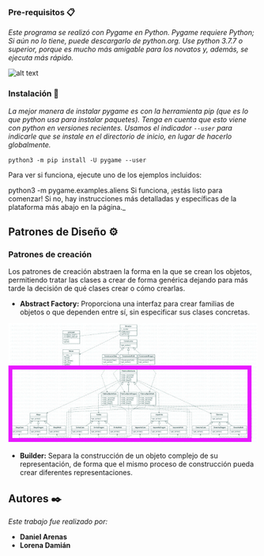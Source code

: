 ### Pre-requisitos 📋

_Este programa se realizó con Pygame en Python. Pygame requiere Python; Si aún no lo tiene, puede descargarlo de python.org. Use python 3.7.7 o superior, porque es mucho más amigable para los novatos y, además, se ejecuta más rápido._

![alt text](https://media.giphy.com/media/KAq5w47R9rmTuvWOWa/giphy.gif)

### Instalación 🔧

_La mejor manera de instalar pygame es con la herramienta pip (que es lo que python usa para instalar paquetes). Tenga en cuenta que esto viene con python en versiones recientes. Usamos el indicador ``` --user ``` para indicarle que se instale en el directorio de inicio, en lugar de hacerlo globalmente._

```
python3 -m pip install -U pygame --user
```
Para ver si funciona, ejecute uno de los ejemplos incluidos:

python3 -m pygame.examples.aliens
Si funciona, ¡estás listo para comenzar! Si no, hay instrucciones más detalladas y específicas de la plataforma más abajo en la página._

## Patrones de Diseño ⚙️

### Patrones de creación

Los patrones de creación abstraen la forma en la que se crean los objetos, permitiendo tratar las clases a crear de forma genérica dejando para más tarde la decisión de qué clases crear o cómo crearlas.

- **Abstract Factory:** Proporciona una interfaz para crear familias de objetos o que dependen entre sí, sin especificar sus clases concretas.

![abstract factory](UML/AbstractFactory.jpg)

- **Builder:** Separa la construcción de un objeto complejo de su representación, de forma que el mismo proceso de construcción pueda crear diferentes representaciones.

## Autores ✒️

_Este trabajo fue realizado por:_

* **Daniel Arenas** 
* **Lorena Damián** 
